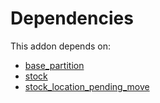 # Dependencies

This addon depends on:

- [base_partition](../../../../../oca-technical/odoo-bringout-oca-server-tools-base_partition)
- [stock](../../../../../oca-ocb-warehouse/odoo-bringout-oca-ocb-stock)
- [stock_location_pending_move](../../../../odoo-bringout-oca-stock-logistics-warehouse-stock_location_pending_move)
